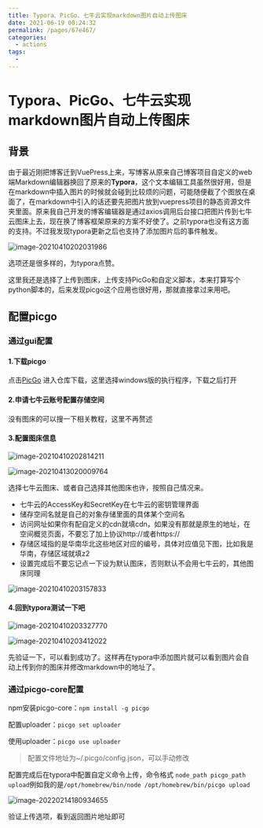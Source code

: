 ```yaml
---
title: Typora、PicGo、七牛云实现markdown图片自动上传图床
date: 2021-06-19 00:24:32
permalink: /pages/67e467/
categories: 
  - actions
tags: 
  - 
---
```

# Typora、PicGo、七牛云实现markdown图片自动上传图床



## 背景

由于最近刚把博客迁到VuePress上来，写博客从原来自己博客项目自定义的web端Markdown编辑器换回了原来的**Typora**，这个文本编辑工具虽然很好用，但是在markdown中插入图片的时候就会碰到比较烦的问题，可能随便截了个图放在桌面了，在markdown中引入的话还要先把图片放到vuepress项目的静态资源文件夹里面。原来我自己开发的博客编辑器是通过axios调用后台接口把图片传到七牛云图床上去，现在换了博客框架原来的方案不好使了。之前typora也没有这方面的支持。不过我发现typora更新之后也支持了添加图片后的事件触发。

![image-20210410202031986](https://io.storyxc.com/image-20210410202031986.png)

选项还是很多样的，为typora点赞。



这里我还是选择了上传到图床，上传支持PicGo和自定义脚本，本来打算写个python脚本的，后来发现picgo这个应用也很好用，那就直接拿过来用吧。

## 配置picgo

### 通过gui配置

#### 1.下载picgo

点击[PicGo](https://github.com/Molunerfinn/PicGo) 进入仓库下载，这里选择windows版的执行程序，下载之后打开

#### 2.申请七牛云账号配置存储空间

没有图床的可以搜一下相关教程，这里不再赘述

#### 3.配置图床信息

![image-20210410202814211](https://io.storyxc.com/image-20210410202814211.png)

![image-20210413020009764](https://io.storyxc.com/image-20210413020009764.png)

选择七牛云图床、或者自己选择其他图床也许，按照自己情况来。

- 七牛云的AccessKey和SecretKey在七牛云的密钥管理界面
- 储存空间名就是自己的对象存储里面的具体某个空间名
- 访问网址如果你有配自定义的cdn就填cdn，如果没有那就是原生的地址，在空间概览页面，不要忘了加上协议http://或者https://
- 存储区域指的是华南华北这些地区对应的编号，具体对应值见下图，比如我是华南，存储区域就填z2
- 设置完成后不要忘记点一下设为默认图床，否则默认不会用七牛云的，其他图床同理

![image-20210410203157833](https://io.storyxc.com/image-20210410203157833.png)

#### 4.回到typora测试一下吧

![image-20210410203327770](https://io.storyxc.com/image-20210410203327770.png)

![image-20210410203412022](https://io.storyxc.com/image-20210410203412022.png)

先验证一下，可以看到成功了。这样再在typora中添加图片就可以看到图片会自动上传到你的图床并修改markdown中的地址了。

### 通过picgo-core配置

npm安装picgo-core：`npm install -g picgo`

配置uploader：`picgo set uploader`

使用uploader：`picgo use uploader`

> 配置文件地址为~/.picgo/config.json，可以手动修改

配置完成后在typora中配置自定义命令上传，命令格式 `node_path picgo_path upload`例如我的是`/opt/homebrew/bin/node /opt/homebrew/bin/picgo upload`

![image-20220214180934655](https://io.storyxc.com/blog/image-20220214180934655.png)

验证上传选项，看到返回图片地址即可